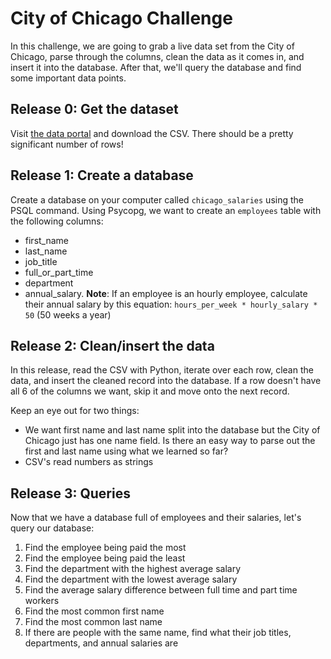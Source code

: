 # City of Chicago Challenge
In this challenge, we are going to grab a live data set from the City of Chicago, parse through the columns, clean the data as it comes in, and insert it into the database. After that, we'll query the database and find some important data points.

## Release 0: Get the dataset
Visit [the data portal](https://data.cityofchicago.org/Administration-Finance/Current-Employee-Names-Salaries-and-Position-Title/xzkq-xp2w) and download the CSV. There should be a pretty significant number of rows!

## Release 1: Create a database
Create a database on your computer called `chicago_salaries` using the PSQL command. Using Psycopg, we want to create an `employees` table with the following columns:
  - first_name
  - last_name
  - job_title
  - full_or_part_time
  - department
  - annual_salary. **Note**: If an employee is an hourly employee, calculate their annual salary by this equation: `hours_per_week * hourly_salary * 50` (50 weeks a year)

## Release 2: Clean/insert the data 
In this release, read the CSV with Python, iterate over each row, clean the data, and insert the cleaned record into the database. If a row doesn't have all 6 of the columns we want, skip it and move onto the next record.

Keep an eye out for two things:
- We want first name and last name split into the database but the City of Chicago just has one name field. Is there an easy way to parse out the first and last name using what we learned so far?
- CSV's read numbers as strings

## Release 3: Queries
Now that we have a database full of employees and their salaries, let's query our database:
1. Find the employee being paid the most
2. Find the employee being paid the least
3. Find the department with the highest average salary
4. Find the department with the lowest average salary
5. Find the average salary difference between full time and part time workers
6. Find the most common first name
7. Find the most common last name
8. If there are people with the same name, find what their job titles, departments, and annual salaries are
